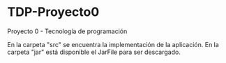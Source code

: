 # TDP-Proyecto0
Proyecto 0 - Tecnología de programación

En la carpeta "src" se encuentra la implementación de la aplicación.
En la carpeta "jar" está disponible el JarFile para ser descargado.
